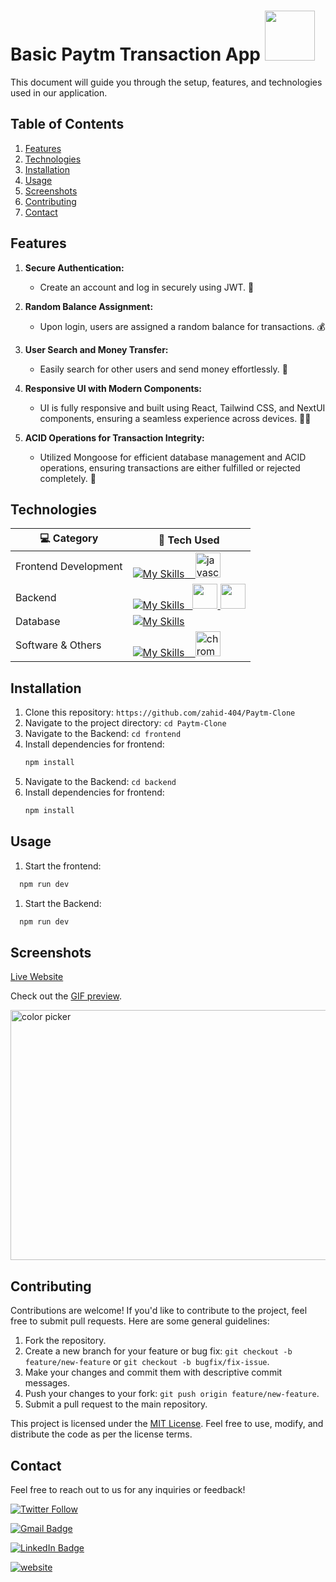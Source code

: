 # Basic Paytm Transaction App  <img src="https://media.giphy.com/media/v1.Y2lkPTc5MGI3NjExcHQyajN6cDNkdmRqa3NlMWp0MXB3NWJnczkyZWhycGlxaGU2aDF4MCZlcD12MV9pbnRlcm5hbF9naWZfYnlfaWQmY3Q9cw/0cXUYXRrTtGR1HhLOi/giphy.gif" width="80">

This document will guide you through the setup, features, and technologies used in our application.

## Table of Contents

1. [Features](#features)
2. [Technologies](#technologies)
3. [Installation](#installation)
4. [Usage](#usage)
5. [Screenshots](#screenshots)
6. [Contributing](#contributing)
7. [Contact](#Contact)

## Features

1. **Secure Authentication:**
   - Create an account and log in securely using JWT. 🔐

2. **Random Balance Assignment:**
   - Upon login, users are assigned a random balance for transactions. 💰

3. **User Search and Money Transfer:**
   - Easily search for other users and send money effortlessly. 💸

4. **Responsive UI with Modern Components:**
   - UI is fully responsive and built using React, Tailwind CSS, and NextUI components, ensuring a seamless experience across devices. 📱✨

5. **ACID Operations for Transaction Integrity:**
   - Utilized Mongoose for efficient database management and ACID operations, ensuring transactions are either fulfilled or rejected completely. 🔄


## Technologies

| 💻 **Category**      | 🚀 **Tech Used**                                                                                                                                                                                                                                                                                                |
| -------------------- | --------------------------------------------------------------------------------------------------------------------------------------------------------------------------------------------------------------------------------------------------------------------------------------------------------------- |
| Frontend Development | [![My Skills](https://skillicons.dev/icons?i=js,react,tailwind) &nbsp;&nbsp; <img src="https://raw.githubusercontent.com/nextui-org/nextui/main/apps/docs/public/isotipo.png" height="40" alt="javascript logo"  /> ](https://skillicons.dev)                                                                   |
| Backend              | [![My Skills](https://skillicons.dev/icons?i=nodejs,express) &nbsp; <img src="https://seeklogo.com/images/J/json-web-tokens-jwt-io-logo-C003DEC47A-seeklogo.com.png" height="40" />&nbsp;<img src="https://seeklogo.com/images/Z/zod-logo-B57E684330-seeklogo.com.png" height="40" /> ](https://skillicons.dev) |
| Database             | [![My Skills](https://skillicons.dev/icons?i=mongo)](https://skillicons.dev)                                                                                                                                                                                                                                    |
| Software & Others    | [![My Skills](https://skillicons.dev/icons?i=git,github,vscode,npm,postman,vercel) &nbsp;&nbsp; <img src="https://cdn.jsdelivr.net/gh/devicons/devicon/icons/chrome/chrome-original.svg" height="40" alt="chrome logo"  /> ](https://skillicons.dev)                                                            |

## Installation

1. Clone this repository: `https://github.com/zahid-404/Paytm-Clone`
2. Navigate to the project directory: `cd Paytm-Clone`
3. Navigate to the Backend: `cd frontend`
4. Install dependencies for frontend:
   ```bash
   npm install
   ```
5. Navigate to the Backend: `cd backend`
6. Install dependencies for frontend:
   ```bash
   npm install
   ```

## Usage

1. Start the frontend:

```bash
  npm run dev
```

1. Start the Backend:

```bash
  npm run dev
```

## Screenshots

[Live Website](https://sasta-paytm.vercel.app/)

Check out the [GIF preview](https://i.imgur.com/o7lCZ8S.gif).

<img width="600" height="400" alt="color picker" src="https://i.imgur.com/I4X1RTY.png" />

## Contributing

Contributions are welcome! If you'd like to contribute to the project, feel free to submit pull requests. Here are some general guidelines:

1. Fork the repository.
2. Create a new branch for your feature or bug fix: `git checkout -b feature/new-feature` or `git checkout -b bugfix/fix-issue`.
3. Make your changes and commit them with descriptive commit messages.
4. Push your changes to your fork: `git push origin feature/new-feature`.
5. Submit a pull request to the main repository.

This project is licensed under the [MIT License](LICENSE). Feel free to use, modify, and distribute the code as per the license terms.

## Contact

Feel free to reach out to us for any inquiries or feedback!

[![Twitter Follow](https://img.shields.io/twitter/follow/zahid?style=social)](https://twitter.com/intent/follow?screen_name=z495m)

[![Gmail Badge](https://img.shields.io/badge/-zahidmohammad495@gmail.com-c14438?style=social&logo=Gmail&logoColor=red&link=mailto:zahidmohammad495@gmail.com)](mailto:zahidmohammad495@gmail.com)

[![LinkedIn Badge](https://img.shields.io/badge/-LinkedIn-blue?style=social&logo=Linkedin&logoColor=blue&link=https://www.linkedin.com/in/zahid-mohammad-117579121/)](https://www.linkedin.com/in/zahid-mohammad-117579121/)

[![website](https://img.shields.io/badge/Website-46a2f1.svg?style=social&logo=Google-Chrome&logoColor=black&link=https://zahid.in/)](https://zahid.in/)
